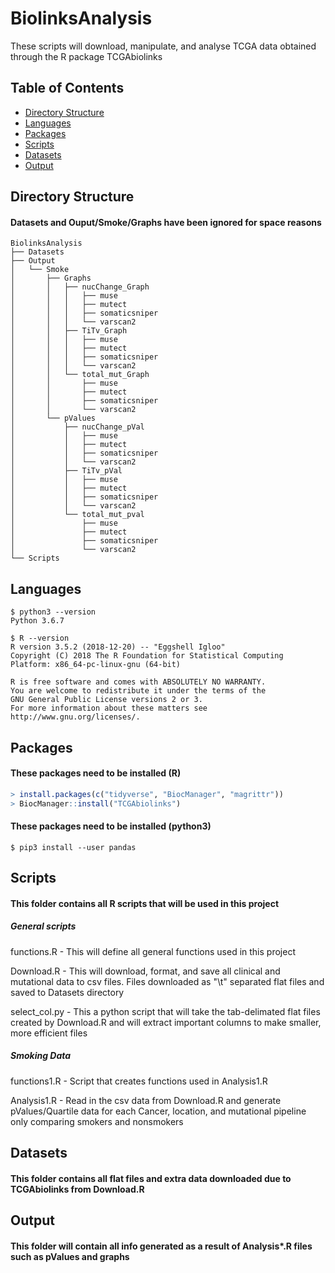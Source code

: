 # BiolinksAnalysis
These scripts will download, manipulate, and analyse TCGA data obtained through the R package TCGAbiolinks

## Table of Contents
* [Directory Structure](#directory_structure)
* [Languages](#languages)
* [Packages](#packages)  
* [Scripts](#Scripts)
* [Datasets](#Datasets)
* [Output](#Output)

<div id='directory_structure'/>  

## Directory Structure
#### Datasets and Ouput/Smoke/Graphs have been ignored for space reasons
```console
BiolinksAnalysis
├── Datasets
├── Output
│   └── Smoke
│       ├── Graphs
│       │   ├── nucChange_Graph
│       │   │   ├── muse
│       │   │   ├── mutect
│       │   │   ├── somaticsniper
│       │   │   └── varscan2
│       │   ├── TiTv_Graph
│       │   │   ├── muse
│       │   │   ├── mutect
│       │   │   ├── somaticsniper
│       │   │   └── varscan2
│       │   └── total_mut_Graph
│       │       ├── muse
│       │       ├── mutect
│       │       ├── somaticsniper
│       │       └── varscan2
│       └── pValues
│           ├── nucChange_pVal
│           │   ├── muse
│           │   ├── mutect
│           │   ├── somaticsniper
│           │   └── varscan2
│           ├── TiTv_pVal
│           │   ├── muse
│           │   ├── mutect
│           │   ├── somaticsniper
│           │   └── varscan2
│           └── total_mut_pval
│               ├── muse
│               ├── mutect
│               ├── somaticsniper
│               └── varscan2
└── Scripts

```
 

<div id='languages'/>  

## Languages
```console
$ python3 --version
Python 3.6.7

$ R --version
R version 3.5.2 (2018-12-20) -- "Eggshell Igloo"
Copyright (C) 2018 The R Foundation for Statistical Computing
Platform: x86_64-pc-linux-gnu (64-bit)

R is free software and comes with ABSOLUTELY NO WARRANTY.
You are welcome to redistribute it under the terms of the
GNU General Public License versions 2 or 3.
For more information about these matters see
http://www.gnu.org/licenses/.
```
<div id='packages'/>  

## Packages  
#### These packages need to be installed (R)
```r
> install.packages(c("tidyverse", "BiocManager", "magrittr"))
> BiocManager::install("TCGAbiolinks")
```
#### These packages need to be installed (python3) 
```console
$ pip3 install --user pandas
```
<div id='Scripts'/>  

## Scripts
#### This folder contains all R scripts that will be used in this project

##### General scripts

functions.R - This will define all  general functions used in this project  

Download.R - This will download, format, and save all clinical and mutational data to csv files. Files downloaded as "\t" separated flat files and saved to Datasets
directory  

select_col.py - This a python script that will take the tab-delimated flat files created by Download.R and will extract important columns to make smaller, more efficient files  


##### Smoking Data
functions1.R - Script that creates functions used in Analysis1.R  

Analysis1.R - Read in the csv data from Download.R and generate pValues/Quartile data for each Cancer, location, and mutational pipeline only comparing smokers and nonsmokers


<div id='Datasets'/>  

## Datasets
#### This folder contains all flat files and extra data downloaded due to TCGAbiolinks from Download.R

<div id='Output'/>  

## Output
#### This folder will contain all info generated as a result of Analysis\*.R files such as pValues and graphs